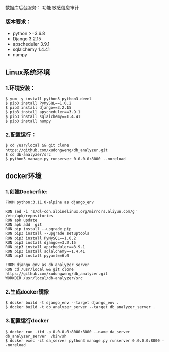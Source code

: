 数据库后台服务：
功能 敏感信息审计

### 版本要求：

- python >=3.6.8
- Django 3.2.15
- apscheduler 3.9.1
- sqlalchemy 1.4.41
- numpy

## Linux系统环境

### 1.环境安装：

```shell
$ yum -y install python3 python3-devel
$ pip3 install PyMySQL==1.0.2
$ pip3 install django==3.2.15
$ pip3 install apscheduler==3.9.1
$ pip3 install sqlalchemy==1.4.41
$ pip3 install numpy
```

### 2.配置运行：

```shell
$ cd /usr/local && git clone https://github.com/xudongweng/db_analyzer.git
$ cd db-analyzer/src
$ python3 manage.py runserver 0.0.0.0:8000 --noreload
```

## docker环境

### 1.创建Dockerfile:

```shell
FROM python:3.11.0-alpine as django_env  

RUN sed -i 's/dl-cdn.alpinelinux.org/mirrors.aliyun.com/g' /etc/apk/repositories
RUN apk update
RUN apk add  git
RUN pip install --upgrade pip
RUN pip3 install --upgrade setuptools
RUN pip3 install PyMySQL==1.0.2
RUN pip3 install django==3.2.15
RUN pip3 install apscheduler==3.9.1
RUN pip3 install sqlalchemy==1.4.41
RUN pip3 install pyyaml==6.0

FROM django_env as db_analyzer_server  
RUN cd /usr/local && git clone https://github.com/xudongweng/db_analyzer.git
WORKDIR /usr/local/db-analyzer/src
```

### 2.生成docker镜像

```shell
$ docker build -t django_env --target django_env .  
$ docker build -t db_analyzer_server --target db_analyzer_server .
```

### 3.配置运行docker

```shell
$ docker run -itd -p 0.0.0.0:8000:8000 --name da_server  db_analyzer_server  /bin/sh  
$ docker exec -it da_server python3 manage.py runserver 0.0.0.0:8000 --noreload
```
